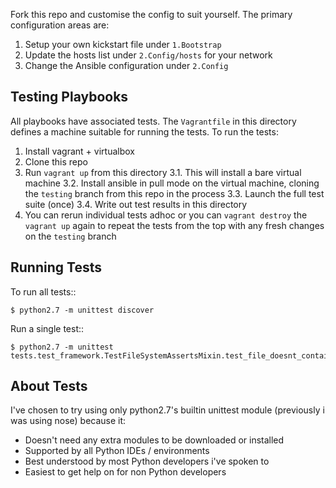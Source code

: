Fork this repo and customise the config to suit yourself. The primary
configuration areas are:

1. Setup your own kickstart file under ``1.Bootstrap``
2. Update the hosts list under ``2.Config/hosts`` for your network
3. Change the Ansible configuration under ``2.Config``


## Testing Playbooks ##

All playbooks have associated tests. The ``Vagrantfile`` in this
directory defines a machine suitable for running the tests. To run the
tests:

1. Install vagrant + virtualbox
2. Clone this repo
3. Run ``vagrant up`` from this directory
3.1. This will install a bare virtual machine
3.2. Install ansible in pull mode on the virtual machine, cloning the
     ``testing`` branch from this repo in the process
3.3. Launch the full test suite (once)
3.4. Write out test results in this directory
4. You can rerun individual tests adhoc or you can ``vagrant destroy``
   the ``vagrant up`` again to repeat the tests from the top with any
   fresh changes on the ``testing`` branch


## Running Tests ##

To run all tests::

    $ python2.7 -m unittest discover

Run a single test::

    $ python2.7 -m unittest tests.test_framework.TestFileSystemAssertsMixin.test_file_doesnt_contain


##  About Tests ##

I've chosen to try using only python2.7's builtin unittest module
(previously i was using nose) because it:

* Doesn't need any extra modules to be downloaded or installed
* Supported by all Python IDEs / environments
* Best understood by most Python developers i've spoken to
* Easiest to get help on for non Python developers

